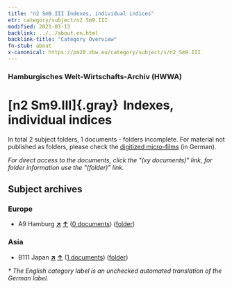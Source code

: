 ```yaml
---
title: "n2 Sm9.III Indexes, individual indices"
etr: category/subject/n2 Sm9.III
modified: 2021-03-13
backlink: ../../about.en.html
backlink-title: "Category Overview"
fn-stub: about
x-canonical: https://pm20.zbw.eu/category/subject/s/n2_Sm9.III
---
```


### Hamburgisches Welt-Wirtschafts-Archiv (HWWA)
# [n2 Sm9.III]{.gray}&#8201; Indexes, individual indices&#160; 





In total 2 subject folders, 1 documents - folders incomplete.
For material not published as folders, please check the [digitized micro-films](/film/h1_sh.de.html) (in German).

_For direct access to the documents, click the "(xy documents)" link, for folder information use the "(folder)" link._

## Subject archives



### Europe

- A9 Hamburg [**&nearr;**](../../../geo/i/140905/about.en.html "Hamburg (all folders)") [**&uarr;**](../../../geo/about.en.html#A9 "Country category system") (<a href="https://pm20.zbw.eu/dfgview/sh/140905,163131" title="about: Hamburg : Indexes, individual indices" target="_blank">0 documents</a>) ([folder](../../../../folder/sh/1409xx/140905/1631xx/163131/about.en.html))

### Asia

- B111 Japan [**&nearr;**](../../../geo/i/141272/about.en.html "Japan (all folders)") [**&uarr;**](../../../geo/about.en.html#B111 "Country category system") (<a href="https://pm20.zbw.eu/dfgview/sh/141272,163131" title="about: Japan : Indexes, individual indices" target="_blank">1 documents</a>) ([folder](../../../../folder/sh/1412xx/141272/1631xx/163131/about.en.html))


_* The English category label is an unchecked automated translation of the German label._

